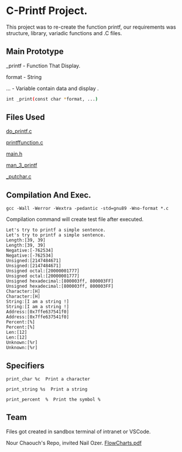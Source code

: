 # C-Printf Project.

This project was to re-create the function printf, our requirements was structure, library, variadic functions and .C files.


## Main Prototype

_printf - Function That Display. 

format - String

... - Variable contain data and display .


```bash
int _print(const char *format, ...)
```

## Files Used

[do_printf.c](https://github.com/NChaouch/holbertonschool-printf/blob/main/do_printf.c)

[printffunction.c](https://github.com/NChaouch/holbertonschool-printf/blob/main/printffunction.c)

[main.h](https://github.com/NChaouch/holbertonschool-printf/blob/main/main.h)

[man_3_printf](https://github.com/NChaouch/holbertonschool-printf/blob/main/man_3_printf)

[_putchar.c](https://github.com/NChaouch/holbertonschool-printf/blob/main/_putchar.c)


## Compilation And Exec.

```
gcc -Wall -Werror -Wextra -pedantic -std=gnu89 -Wno-format *.c
```
Compilation command will create test file after executed.
```
Let's try to printf a simple sentence.
Let's try to printf a simple sentence.
Length:[39, 39]
Length:[39, 39]
Negative:[-762534]
Negative:[-762534]
Unsigned:[2147484671]
Unsigned:[2147484671]
Unsigned octal:[20000001777]
Unsigned octal:[20000001777]
Unsigned hexadecimal:[800003ff, 800003FF]
Unsigned hexadecimal:[800003ff, 800003FF]
Character:[H]
Character:[H]
String:[I am a string !]
String:[I am a string !]
Address:[0x7ffe637541f0]
Address:[0x7ffe637541f0]
Percent:[%]
Percent:[%]
Len:[12]
Len:[12]
Unknown:[%r]
Unknown:[%r]
```
## Specifiers

```
print_char %c  Print a character

print_string %s  Print a string

print_percent  %  Print the symbol %
```
## Team

Files got created in sandbox terminal of intranet or VSCode.

Nour Chaouch's Repo, invited Nail Ozer.
[FlowCharts.pdf](https://github.com/user-attachments/files/16391577/FlowCharts.pdf)
